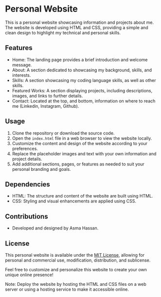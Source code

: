 # Personal Website

This is a personal website showcasing information and projects about me. The website is developed using HTML and CSS, providing a simple and clean design to highlight my technical and personal skills.

## Features

- Home: The landing page provides a brief introduction and welcome message.
- About: A section dedicated to showcasing my background, skills, and interests.
- Skills: A section showcasing my coding language skills, as well as other skills.
- Featured Works: A section displaying projects, including descriptions, images, and links to further details.
- Contact: Located at the top, and bottom, information on where to reach me (Linkedin, Instagram, Github).

## Usage

1. Clone the repository or download the source code.
2. Open the `index.html` file in a web browser to view the website locally.
3. Customize the content and design of the website according to your preferences.
4. Replace the placeholder images and text with your own information and project details.
5. Add additional sections, pages, or features as needed to suit your personal branding and goals.

## Dependencies

- HTML: The structure and content of the website are built using HTML.
- CSS: Styling and visual enhancements are applied using CSS.

## Contributions

- Developed and designed by Asma Hassan.

## License

This personal website is available under the [MIT License](LICENSE.md), allowing for personal and commercial use, modification, distribution, and sublicense.

Feel free to customize and personalize this website to create your own unique online presence!

Note: Deploy the website by hosting the HTML and CSS files on a web server or using a hosting service to make it accessible online.
